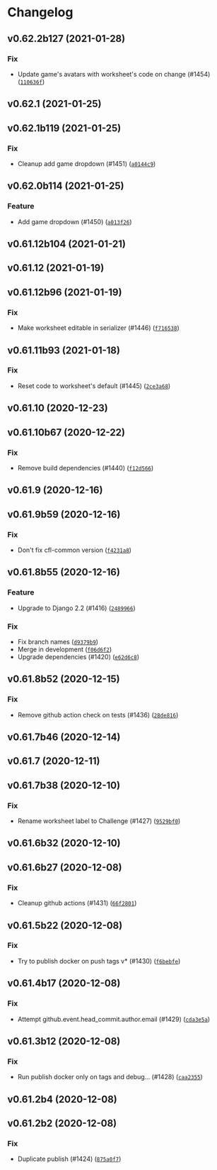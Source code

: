 # Changelog

<!--next-version-placeholder-->

## v0.62.2b127 (2021-01-28)
### Fix
* Update game's avatars with worksheet's code on change (#1454) ([`110636f`](https://github.com/ocadotechnology/aimmo/commit/110636f743092a974ef0992e0dbe46c1aae1f90b))

## v0.62.1 (2021-01-25)


## v0.62.1b119 (2021-01-25)
### Fix
* Cleanup add game dropdown (#1451) ([`a0144c9`](https://github.com/ocadotechnology/aimmo/commit/a0144c9d8bbcce474091377e0dc522e76f728c99))

## v0.62.0b114 (2021-01-25)
### Feature
* Add game dropdown (#1450) ([`a013f26`](https://github.com/ocadotechnology/aimmo/commit/a013f26994fa418afd39e47d61d19152b9542e7e))

## v0.61.12b104 (2021-01-21)


## v0.61.12 (2021-01-19)


## v0.61.12b96 (2021-01-19)
### Fix
* Make worksheet editable in serializer (#1446) ([`f716538`](https://github.com/ocadotechnology/aimmo/commit/f716538fdeffce04585aade6b2981cc47d994ba0))

## v0.61.11b93 (2021-01-18)
### Fix
* Reset code to worksheet's default (#1445) ([`2ce3a68`](https://github.com/ocadotechnology/aimmo/commit/2ce3a68d8bde41a85ae0cc90e46cdf4d958492b8))

## v0.61.10 (2020-12-23)


## v0.61.10b67 (2020-12-22)
### Fix
* Remove build dependencies (#1440) ([`f12d566`](https://github.com/ocadotechnology/aimmo/commit/f12d5665297d7b424b6fcdd0c6cf9ae9d569e4f0))

## v0.61.9 (2020-12-16)


## v0.61.9b59 (2020-12-16)
### Fix
* Don't fix cfl-common version ([`f4231a8`](https://github.com/ocadotechnology/aimmo/commit/f4231a89220b355af98bdd7de39d4ac17786179c))

## v0.61.8b55 (2020-12-16)
### Feature
* Upgrade to Django 2.2 (#1416) ([`2489966`](https://github.com/ocadotechnology/aimmo/commit/24899663c60e914c17eb06197967adb437b5c0e1))

### Fix
* Fix branch names ([`d9379b9`](https://github.com/ocadotechnology/aimmo/commit/d9379b9d8ee0fbef3966db1b6e8e993af06a61a1))
* Merge in development ([`f06d6f2`](https://github.com/ocadotechnology/aimmo/commit/f06d6f2575fe19e509cd436a59028685dbec73b8))
* Upgrade dependencies (#1420) ([`e62d6c8`](https://github.com/ocadotechnology/aimmo/commit/e62d6c8602e26f923f23ab3e5452c82b7493d695))

## v0.61.8b52 (2020-12-15)
### Fix
* Remove github action check on tests (#1436) ([`28de816`](https://github.com/ocadotechnology/aimmo/commit/28de816723ee79e245d5183afcff2edb5211e89a))

## v0.61.7b46 (2020-12-14)


## v0.61.7 (2020-12-11)


## v0.61.7b38 (2020-12-10)
### Fix
* Rename worksheet label to Challenge (#1427) ([`9529bf0`](https://github.com/ocadotechnology/aimmo/commit/9529bf08064b014f93c983965444195f94c18af6))

## v0.61.6b32 (2020-12-10)


## v0.61.6b27 (2020-12-08)
### Fix
* Cleanup github actions (#1431) ([`66f2801`](https://github.com/ocadotechnology/aimmo/commit/66f2801c1f1b1e5842c1e13658230c3c61f7a983))

## v0.61.5b22 (2020-12-08)
### Fix
* Try to publish docker on push tags v* (#1430) ([`f6bebfe`](https://github.com/ocadotechnology/aimmo/commit/f6bebfedfdbfc7d4996586445ed4ed9cb4e1e68d))

## v0.61.4b17 (2020-12-08)
### Fix
* Attempt github.event.head_commit.author.email (#1429) ([`cda3e5a`](https://github.com/ocadotechnology/aimmo/commit/cda3e5aa61fb69a578ff465d08ab0fda46cd4a10))

## v0.61.3b12 (2020-12-08)
### Fix
* Run publish docker only on tags and debug... (#1428) ([`caa2355`](https://github.com/ocadotechnology/aimmo/commit/caa2355166dcf769af74682ba65a6a6afcbf1991))

## v0.61.2b4 (2020-12-08)


## v0.61.2b2 (2020-12-08)
### Fix
* Duplicate publish (#1424) ([`875a0f7`](https://github.com/ocadotechnology/aimmo/commit/875a0f71311e085f3c624655ffd52e33b3419a09))
